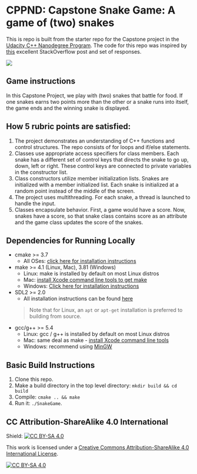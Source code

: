 # CPPND: Capstone Snake Game: A game of (two) snakes

This is repo is built from the starter repo for the Capstone project in the [Udacity C++ Nanodegree Program](https://www.udacity.com/course/c-plus-plus-nanodegree--nd213). The code for this repo was inspired by [this](https://codereview.stackexchange.com/questions/212296/snake-game-in-c-with-sdl) excellent StackOverflow post and set of responses.

<img src="snake_game.gif"/>

## Game instructions 
In this Capstone Project, we play with (two) snakes that battle for food. If one snakes earns two points more than the other or a snake runs into itself, the game ends and the winning snake is displayed. 

## How 5 rubric points are satisfied:
1. The project demonstrates an understanding of C++ functions and control structures.
The repo consists of for loops and if/else statements. 
2. Classes use appropriate access specifiers for class members.
Each snake has a different set of control keys that directs the snake to go up, down, left or right. These control keys are connected to private variables in the constructor list. 
3. Class constructors utilize member initialization lists.
Snakes are initialized with a member initialized list. Each snake is initialized at a random point instead of the middle of the screen. 
4. The project uses multithreading.
For each snake, a thread is launched to handle the input. 
5. Classes encapsulate behavior.
First, a game would have a score. Now, snakes have a score, so that snake class contains score as an attribute and the game class updates the score of the snakes.

## Dependencies for Running Locally
* cmake >= 3.7
  * All OSes: [click here for installation instructions](https://cmake.org/install/)
* make >= 4.1 (Linux, Mac), 3.81 (Windows)
  * Linux: make is installed by default on most Linux distros
  * Mac: [install Xcode command line tools to get make](https://developer.apple.com/xcode/features/)
  * Windows: [Click here for installation instructions](http://gnuwin32.sourceforge.net/packages/make.htm)
* SDL2 >= 2.0
  * All installation instructions can be found [here](https://wiki.libsdl.org/Installation)
  >Note that for Linux, an `apt` or `apt-get` installation is preferred to building from source. 
* gcc/g++ >= 5.4
  * Linux: gcc / g++ is installed by default on most Linux distros
  * Mac: same deal as make - [install Xcode command line tools](https://developer.apple.com/xcode/features/)
  * Windows: recommend using [MinGW](http://www.mingw.org/)

## Basic Build Instructions

1. Clone this repo.
2. Make a build directory in the top level directory: `mkdir build && cd build`
3. Compile: `cmake .. && make`
4. Run it: `./SnakeGame`.


## CC Attribution-ShareAlike 4.0 International


Shield: [![CC BY-SA 4.0][cc-by-sa-shield]][cc-by-sa]

This work is licensed under a
[Creative Commons Attribution-ShareAlike 4.0 International License][cc-by-sa].

[![CC BY-SA 4.0][cc-by-sa-image]][cc-by-sa]

[cc-by-sa]: http://creativecommons.org/licenses/by-sa/4.0/
[cc-by-sa-image]: https://licensebuttons.net/l/by-sa/4.0/88x31.png
[cc-by-sa-shield]: https://img.shields.io/badge/License-CC%20BY--SA%204.0-lightgrey.svg
